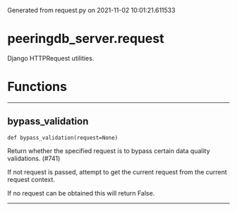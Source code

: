 Generated from request.py on 2021-11-02 10:01:21.611533

# peeringdb_server.request

Django HTTPRequest utilities.

# Functions
---

## bypass_validation
`def bypass_validation(request=None)`

Return whether the specified request is to bypass
certain data quality validations. (#741)

If not request is passed, attempt to get
the current request from the current request
context.

If no request can be obtained this will return False.

---
